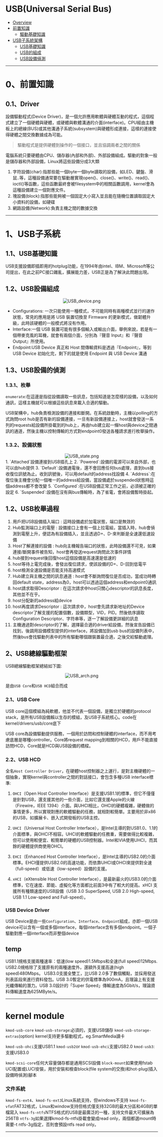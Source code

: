 # USB(Universal Serial Bus)

+ [Overview](#overview)
+ [前置知識](#background)
	- [驅動基礎知識](#basicdriver)
+ [USB子系統架構](#arch)
	- [USB基礎知識](#usbbasic)
	- [USB的組成](#consist)
	- [USB設備偵測](#detect)

---

<h1 id="background">0、前置知識</h1>

<h2 id="basicdriver">0.1、Driver</h2>

設備驅動程式(Device Driver)，是一個允許應用軟體與硬體互動的程式，這個程式建立了一個硬體與硬體，或硬體與軟體溝通的介面(interface)。CPU經由主機板上的總線(BUS)或其他溝通子系統(subsystem)與硬體形成連接，這樣的連接使得硬體之間交換數據成為可能。

> 驅動程式是提供硬體到操作的一個接口，並且協調兩者之間的關係
> 

電腦系統只要硬體由CPU、儲存器(內部和外部)、外部設備組成。驅動的對象一般是儲存器和外部設備，Linux將這些設備分成3大類
1. 字符設備(char):指那些能一個byte一個byte讀取的設備，如LED、鍵盤、滑鼠..等，這種設備通常要在驅動層實現open()、close()、write()、read()、ioctl()等函數，這些函數最終會被filesystem中的相關函數調用，kernel會為這種設備建立一個對應文件。
2. 塊設備(block):指那些能夠被一個固定大小寫入並且能在隨機位置讀取固定大小資料的設備，如硬碟
3. 網路設備(Network):負責主機之間的數據交換


------

<h1 id="arch">1、USB子系統</h1>

<h2 id="usbbasic">1.1、USB基礎知識</h2>

USB支援設備即插即用的hotplug功能，在1994年由intel、IBM、Microsoft等公司提出，在此之前PC接口雜亂，擴展能力差，USB正是為了解決此問題出現。

<h2 id="consist">1.2、USB設備組成</h2>
<div align=center><img src="../image/USB_device.png" width="" height="" alt="USB_device.png"/></div>

+ Configurations: 一次只能使用一種模式，不可能同時有兩種模式並行的運作狀態，常見的應用是將 USB 裝置切換至 Firmware 的更新模式，做韌體升級，此時該硬體的一般模式將沒有作用。
+ Interface:一個 USB 裝置可能有很多個輸入或輸出介面，舉例來說，若是有一個帶麥克風的耳機，就會有兩個介面，分別為『聲音 Input』和『聲音 Output』所使用。
+ Endpoint:USB Device 真正和 Host 間傳輸資料是透過『Endpoint』，等到 USB Device 初始化完，剩下的就是使用 Endpoint 與 USB Device 溝通

<h2 id="detect">1.3、USB設備的偵測</h2>

<h3 id="enum">1.3.1、枚舉</h3>

`enumerate`:在這邊是指從設備讀取一些訊息，包括知道是怎麼樣的設備，以及如何通訊，這樣主機就可以根據這些訊息來載入合適的驅動。

USB架構中，hub負責檢測設備的連接和斷開。在系統啟動時，主機以polling的方式詢問root hub是否有新的設備連接，一旦有新設備連接上，host就會發送一系列的requests給設備所掛載到的hub上，再由hub建立起一條host與device之間通訊的通道，然後主機以控制傳輸的方式對endpoint0發送各種請求進行枚舉操作。

<h3 id="state">1.3.2、設備狀態</h3>
<div align=center><img src="../image/USB_state.png" width="" height="" alt="USB_state.png"/></div>
1. `Attached`設備連接到USB插孔上
2. `Powered`:設備的電源可以來自外部，也可以由hub提供
3. `Default`:設備通電後，還不會回應任何bus處理，直到bus接收復位訊號為止。收到訊號後，可以用default的address找設備
4. `Address`:在復位後主機會分配一個唯一的address給設備，當設備處於suspended狀態時這個address都不會改變
5. `Configured`:在USB設備正常工作之前，必須被正確的設定
6. `Suspended`:設備在沒有與bus傳輸時，為了省電，會將設備暫時掛起。

<h2 id="enumproc">1.2、USB枚舉過程</h2>

1. 用戶把USB設備插入端口 : 這時設備處於加電狀態，端口是無效的
2. Hub監測端口上的電壓 : 設備接口上會有一個上拉電組，當插入時，hub會偵測到電壓上升，便認為有設備插入，並且透過D+、D-來判斷是全速還低速設備
3. Host了解連接的設備 : hub向主機報告端口的狀態，此時設備還不可見，如果連接/斷開事件被告知，host會再發送request詢問此次事件詳情
4. hub接到request後回復host這個設備是高速還是低速的
5. host等待上電完成後，會發出復位請求，使該設備的D+、D-回到低電平
6. host檢測全速設備是否能支持高速模式
7. Hub建立與主機之間的訊息通道 : host會不斷詢問復位是否成功，當成功時轉回default state，address為0，host可以透過這個address和endpoint0通訊
8. host請求取得Descriptor : 在這次請求中host只關心descriptor的訊息長度，其他並不在乎。
9. host分配新的address給device
10. host再度請求Descriptor : 這次請求中，host會先請求新地址的Device descriptor了解支援的配置個數，設備類型，VID，PID。然後依序讀取Configuration Descriptor、字符串等，逐一了解設備更詳細的訊息
11. 主機通過對descriptor的了解，選擇最合適的driver給設備，然後宣告設備已找到，後調用設備模型提供的interface，將設備加到usb bus的設備列表中，然後bus會找驅動列表中的所有驅動哪個跟裝置最合適，之後交給驅動處理。



<h2 id="framework">2、USB總線驅動框架</h2>

USB總線驅動框架總結如下圖:
<div align=center><img src="../image/USB_arch.png" width="" height="" alt="USB_arch.png"/></div>




是由`USB Core`和`USB HCD`組合而成

<h3 id="usbcore">2.1、USB Core</h3>

USB core這個模組為純軟體，他並不代表一個設備，是獨立於硬體的protocol stack，是所有USB設備賴以生存的模組，及USB子系統核心。code在kernel/drivers/usb/core底下

USB core為設備驅動提供服務，一個用於訪問和控制硬體的interface，而不用考慮底層是哪種controller。Core將request mapping到相關的HCD，用戶不能直接訪問HCD，Core就是HCD與USB設備的橋樑。

<h3 id="hcd">2.2、USB HCD</h3>

全名`Host Controller Driver`，在硬體host控制器之上運行，是對主機硬體的一個抽象，實現kernel與controller之間的對話接口，會包含多種USB interface標準:

1. `OHCI`（Open Host Controller Interface）是支援USB1.1的標準，但它不僅僅是針對USB，還支援其他的一些介面，比如它還支援Apple的火線（Firewire，IEEE 1394）介面。與UHCI相比，OHCI的硬體複雜，硬體做的事情更多，所以實現對應的軟體驅動的任務，就相對較簡單。主要用於非x86的USB，如擴展卡、嵌入式開發板的USB主控。

2. `UHCI`（Universal Host Controller Interface），是Intel主導的對USB1.0、1.1的介面標準，與OHCI不相容。UHCI的軟體驅動的任務重，需要做得比較複雜，但可以使用較便宜、較簡單的硬體的USB控制器。Intel和VIA使用UHCI，而其餘的硬體提供商使用OHCI。
   
3. `EHCI`（Enhanced Host Controller Interface），是Intel主導的USB2.0的介面標準。EHCI僅提供USB2.0的高速功能，而依靠UHCI或OHCI來提供對全速（full-speed）或低速（low-speed）設備的支援。
   
4. `xHCI`（eXtensible Host Controller Interface），是最新最火的USB3.0的介面標準，它在速度、節能、虛擬化等方面都比前面3中有了較大的提高。xHCI 支援所有種類速度的USB設備（USB 3.0 SuperSpeed, USB 2.0 High-speed, USB 1.1 Low-speed and Full-speed）。

<h3 id="dd">USB Device Driver</h3>

USB Device是由一些`Configuration`、`Interface`、`Endpoint`組成，亦即一個USB device可以含有一個或多個interface，每個interface含有多個endpoint。一個子驅動對應一個interface而非整個device

## temp

USB1.1規格支援兩種速率：低速(low speed)1.5Mbps和全速(full speed)12Mbps.
USB2.0規格除了支援原有的兩種速度外，還額外支援高速(high speed)480Mbps。
USB3.0支援全雙工，比USB 2.0多了數個觸點，並採用發送列表區段來進行資料發包。USB 3.0暫定的供電標準為900mA，且理論上有支援光纖傳輸的潛力。USB 3.0設計的「Super Speed」傳輸速度為5Gbit/s，理論資料傳輸速度為625MByte/s。


----------

<h1 id="kmod">kernel module</h1>

`kmod-usb-core`
`kmod-usb-storage`:必須的，支援USB儲存
`kmod-usb-storage-extras`(option) kernel支持更多驅動程式，eg.SmartMedia讀卡

`kmod-usb-ohci`支援USB1.1
`kmod-usb2`or `kmod-usb-ehci`支援USB2.0
`kmod-usb3`:支援USB3.0

`kmod-scsi-core`任何大容量儲存都是通用SCSI設備
`block-mount`如果使用fstab UCI配置或LUCI安裝，用於安裝和檢查block(file system的交換)和hot-plug(插入設備時偵測)腳本

### 文件系統
`kmod-fs-ext4`、`kmod-fs-ext3`Linux系統支持，但windows不支持
`kmod-fs-vfat`FAT32格式，Linux和window支持但格式僅支持32GB的最大分區和4GB的單檔寫入
`kmod-fs-ntfs`NTFS格式的USB是最廣泛的一種，支持文件最大可擴展為256TB
`ntfs-3g`如果選擇kmod-fs-ntfs掛載會變成read only，兩個都選mount時需要-t ntfs-3g指定，否則會預設ntfs read only。

-------------



